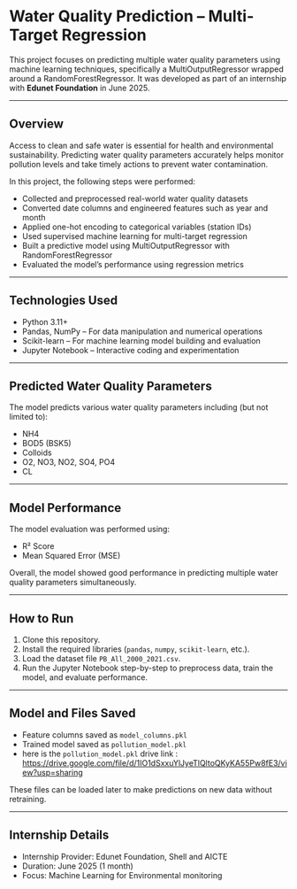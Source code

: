 # Water Quality Prediction – Multi-Target Regression

This project focuses on predicting multiple water quality parameters using machine learning techniques, specifically a MultiOutputRegressor wrapped around a RandomForestRegressor. It was developed as part of an internship with **Edunet Foundation** in June 2025.

---
## Overview

Access to clean and safe water is essential for health and environmental sustainability. Predicting water quality parameters accurately helps monitor pollution levels and take timely actions to prevent water contamination.

In this project, the following steps were performed:

- Collected and preprocessed real-world water quality datasets  
- Converted date columns and engineered features such as year and month  
- Applied one-hot encoding to categorical variables (station IDs)  
- Used supervised machine learning for multi-target regression  
- Built a predictive model using MultiOutputRegressor with RandomForestRegressor  
- Evaluated the model’s performance using regression metrics  

---
## Technologies Used

- Python 3.11+ 
- Pandas, NumPy – For data manipulation and numerical operations  
- Scikit-learn – For machine learning model building and evaluation  
- Jupyter Notebook – Interactive coding and experimentation

---

## Predicted Water Quality Parameters

The model predicts various water quality parameters including (but not limited to):

- NH4  
- BOD5 (BSK5)  
- Colloids  
- O2, NO3, NO2, SO4, PO4  
- CL  

---
## Model Performance

The model evaluation was performed using:

- R² Score  
- Mean Squared Error (MSE)  

Overall, the model showed good performance in predicting multiple water quality parameters simultaneously.

---
## How to Run

1. Clone this repository.  
2. Install the required libraries (`pandas`, `numpy`, `scikit-learn`, etc.).  
3. Load the dataset file `PB_All_2000_2021.csv`.  
4. Run the Jupyter Notebook step-by-step to preprocess data, train the model, and evaluate performance.  

---
## Model and Files Saved

- Feature columns saved as `model_columns.pkl`
- Trained model saved as `pollution_model.pkl`
- here is the  `pollution_model.pkl` drive link : https://drive.google.com/file/d/1IO1dSxxuYlJyeTlQltoQKyKA55Pw8fE3/view?usp=sharing

These files can be loaded later to make predictions on new data without retraining.

---

## Internship Details

- Internship Provider: Edunet Foundation, Shell and AICTE
- Duration: June 2025 (1 month)  
- Focus: Machine Learning for Environmental monitoring
